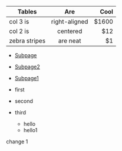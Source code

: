 


| Tables        | Are           | Cool  |
| ------------- |:-------------:| -----:|
| col 3 is      | right-aligned | $1600 |
| col 2 is      | centered      |   $12 |
| zebra stripes | are neat      |    $1 |



- [Subpage](/FolderTest/subpage.md)
- [Subpage2](/FolderTest/subpage.1.md)
- [Subpage1](/FolderTest/subpage.md)

- first
- second
- third
    - hello
    - hello1


change 1



    


